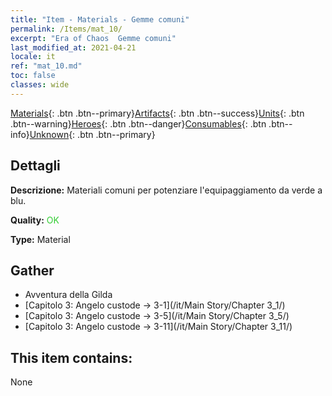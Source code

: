 ```yaml
---
title: "Item - Materials - Gemme comuni"
permalink: /Items/mat_10/
excerpt: "Era of Chaos  Gemme comuni"
last_modified_at: 2021-04-21
locale: it
ref: "mat_10.md"
toc: false
classes: wide
---
```

 [Materials](/it/Items/){: .btn .btn--primary}[Artifacts](/it/Items/Artifacts/){: .btn .btn--success}[Units](/it/Items/Units/){: .btn .btn--warning}[Heroes](/it/Items/Heroes/){: .btn .btn--danger}[Consumables](/it/Items/Consumables/){: .btn .btn--info}[Unknown](/it/Items/Unknown/){: .btn .btn--primary}

## Dettagli
 **Descrizione:** Materiali comuni per potenziare l'equipaggiamento da verde a blu.

 **Quality:** <span style="color: #32CD32">OK</span>

 **Type:** Material

## Gather

*    Avventura della Gilda 
*    [Capitolo 3: Angelo custode -> 3-1](/it/Main Story/Chapter 3_1/) 
*    [Capitolo 3: Angelo custode -> 3-5](/it/Main Story/Chapter 3_5/) 
*    [Capitolo 3: Angelo custode -> 3-11](/it/Main Story/Chapter 3_11/) 

## This item contains:

  None

